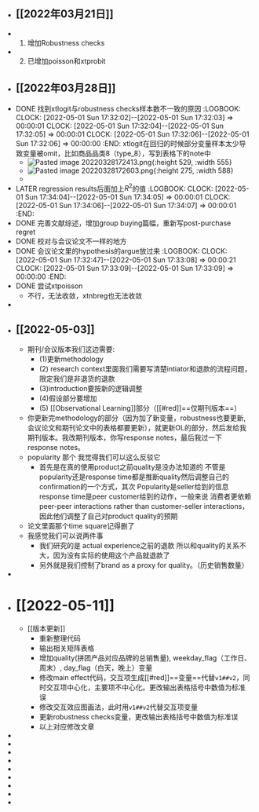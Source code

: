 - ## [[2022年03月21日]]
- 1. 增加Robustness checks
- 2. 已增加poisson和xtprobit
- ## [[2022年03月28日]]
- DONE 找到xtlogit与robustness checks样本数不一致的原因
  :LOGBOOK:
  CLOCK: [2022-05-01 Sun 17:32:02]--[2022-05-01 Sun 17:32:03] =>  00:00:01
  CLOCK: [2022-05-01 Sun 17:32:04]--[2022-05-01 Sun 17:32:05] =>  00:00:01
  CLOCK: [2022-05-01 Sun 17:32:06]--[2022-05-01 Sun 17:32:06] =>  00:00:00
  :END:
   xtlogit在回归的时候部分变量样本太少导致变量被omit，比如商品品类8（type_8），写到表格下的note中
	- ![Pasted image 20220328172413.png](../assets/Pasted_image_20220328172413_1651397352206_0.png){:height 529, :width 555}
	- ![Pasted image 20220328172603.png](../assets/Pasted_image_20220328172603_1651397461190_0.png){:height 275, :width 588}
	-
- LATER regression results后面加上$R^2$的值
  :LOGBOOK:
  CLOCK: [2022-05-01 Sun 17:34:04]--[2022-05-01 Sun 17:34:05] =>  00:00:01
  CLOCK: [2022-05-01 Sun 17:34:06]--[2022-05-01 Sun 17:34:07] =>  00:00:01
  :END:
- DONE 完善文献综述，增加group buying篇幅，重新写post-purchase regret
- DONE 校对与会议论文不一样的地方
- DONE 会议论文里的hypothesis的argue放过来
  :LOGBOOK:
  CLOCK: [2022-05-01 Sun 17:32:47]--[2022-05-01 Sun 17:33:08] =>  00:00:21
  CLOCK: [2022-05-01 Sun 17:33:09]--[2022-05-01 Sun 17:33:09] =>  00:00:00
  :END:
- DONE 尝试xtpoisson
	- 不行，无法收敛，xtnbreg也无法收敛
-
- ## [[2022-05-03]]
	- 期刊/会议版本我们这边需要:
		- (1)更新methodology
		- (2) research context里面我们需要写清楚intiator和退款的流程问题，限定我们是非退货的退款
		- (3)introduction要按新的逻辑调整
		- (4)假设部分要增加
		- (5) [[Observational Learning]]部分（[[#red]]==仅期刊版本==）
	- 你更新完methodology的部分（因为加了新变量，robustness也要更新,会议论文和期刊论文中的表格都要更新），就更新OL的部分，然后发给我期刊版本。我改期刊版本，你写response notes，最后我过一下response notes。
	- popularity 那个 我觉得我们可以这么反驳它
		- 首先是在真的使用product之前quality是没办法知道的 不管是popularity还是response time都是推断quality然后调整自己的confirmation的一个方式，其次 Popularity是seller给到的信息 response time是peer customer给到的动作，一般来说 消费者更依赖peer-peer interactions rather than customer-seller interactions，因此他们调整了自己对product quality的预期
	- 论文里面那个time square记得删了
	- 我感觉我们可以说两件事
		- 我们研究的是 actual experience之前的退款 所以和quality的关系不大，因为没有实际的使用这个产品就退款了
		- 另外就是我们控制了brand as a proxy for quality。（历史销售数量）
-
- # [[2022-05-11]]
	- [[版本更新]]
		- 重新整理代码
		- 输出相关矩阵表格
		- 增加quality(拼团产品对应品牌的总销售量), weekday_flag（工作日、周末）, day_flag（白天，晚上）变量
		- 修改main effect代码，交互项生成[[#red]]==变量==代替`v1##v2`，同时交互项中心化，主要项不中心化。更改输出表格括号中数值为标准误
		- 修改交互效应图画法，此时用`v1##v2`代替交互项变量
		- 更新robustness checks变量，更改输出表格括号中数值为标准误
		- 以上对应修改文章
-
-
-
-
-
-
-
-
-